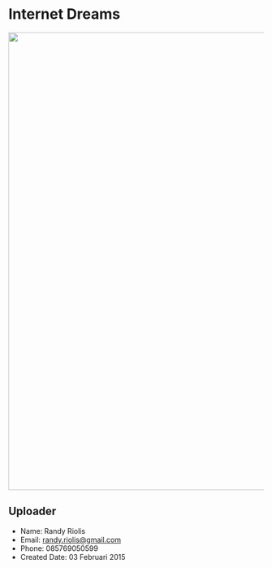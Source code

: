# Internet Dreams
<img src="https://raw.github.com/r4nd1/template-cpanel-internet-dreams/master/screenshot.png" width="900">

## Uploader
* Name: Randy Riolis
* Email: randy.riolis@gmail.com
* Phone: 085769050599
* Created Date: 03 Februari 2015
